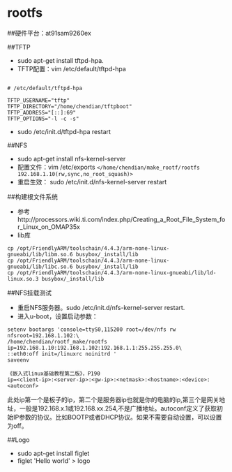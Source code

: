 # rootfs

##硬件平台：at91sam9260ex

##TFTP
- sudo apt-get install tftpd-hpa.
- TFTP配置：vim /etc/default/tftpd-hpa

~~~

# /etc/default/tftpd-hpa

TFTP_USERNAME="tftp"
TFTP_DIRECTORY="/home/chendian/tftpboot"
TFTP_ADDRESS="[::]:69"
TFTP_OPTIONS="-l -c -s"
~~~
- sudo /etc/init.d/tftpd-hpa restart

##NFS
- sudo apt-get install nfs-kernel-server
- 配置文件：vim /etc/exports `</home/chendian/make_rootf/rootfs 192.168.1.10(rw,sync,no_root_squash)>`
- 重启生效： sudo /etc/init.d/nfs-kernel-server restart

##构建根文件系统
- 参考http://processors.wiki.ti.com/index.php/Creating_a_Root_File_System_for_Linux_on_OMAP35x
- lib库
~~~
cp /opt/FriendlyARM/toolschain/4.4.3/arm-none-linux-gnueabi/lib/libm.so.6 busybox/_install/lib
cp /opt/FriendlyARM/toolschain/4.4.3/arm-none-linux-gnueabi/lib/libc.so.6 busybox/_install/lib
cp /opt/FriendlyARM/toolschain/4.4.3/arm-none-linux-gnueabi/lib/ld-linux.so.3 busybox/_install/lib
~~~

##NFS挂载测试
- 重启NFS服务器。sudo /etc/init.d/nfs-kernel-server restart.
- 进入u-boot，设置启动参数：
~~~
setenv bootargs 'console=ttyS0,115200 root=/dev/nfs rw nfsroot=192.168.1.102:\
/home/chendian/rootf_make/rootfs ip=192.168.1.10:192.168.1.102:192.168.1.1:255.255.255.0\
::eth0:off init=/linuxrc noinitrd '
saveenv
~~~
~~~
《嵌入式linux基础教程第二版》，P190
ip=<client-ip>:<server-ip>:<gw-ip>:<netmask>:<hostname>:<device>:<autoconf>
~~~
此处ip第一个是板子的ip，第二个是服务器ip也就是你的电脑的ip,第三个是网关地址，一般是192.168.x.1或192.168.xx.254,不是广播地址。autoconf定义了获取初始IP参数的协议。比如BOOTP或者DHCP协议。如果不需要自动设置，可以设置为off。

##Logo
- sudo apt-get install figlet
- figlet 'Hello world' > logo
